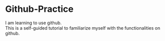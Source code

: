 # Github-Practice
I am learning to use github.  
This is a self-guided tutorial to familiarize myself with the functionalities on github.
